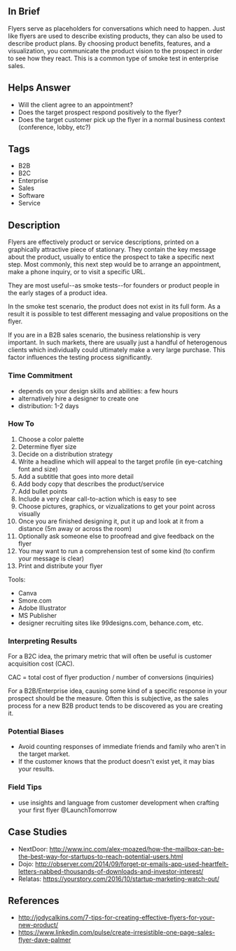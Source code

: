 ## In Brief

Flyers serve as placeholders for conversations which need to happen. Just like flyers are used to describe existing products, they can also be used to describe product plans. By choosing product benefits, features, and a visualization, you communicate the product vision to the prospect in order to see how they react. This is a common type of smoke test in enterprise sales.  

## Helps Answer
 * Will the client agree to an appointment? 
 * Does the target prospect respond positively to the flyer?
 * Does the target customer pick up the flyer in a normal business context (conference, lobby, etc?)

## Tags
 * B2B
 * B2C
 * Enterprise
 * Sales
 * Software
 * Service

## Description

Flyers are effectively product or service descriptions, printed on a graphically attractive piece of stationary. They contain the key message about the product, usually to entice the prospect to take a specific next step. Most commonly, this next step would be to arrange an appointment, make a phone inquiry, or to visit a specific URL.

They are most useful--as smoke tests--for founders or product people in the early stages of a product idea. 

In the smoke test scenario, the product does not exist in its full form. As a result it is possible to test different messaging and value propositions on the flyer.  

If you are in a B2B sales scenario, the business relationship is very important. In such markets, there are usually just a handful of heterogenous clients which individually could ultimately make a very large purchase. This factor influences the testing process significantly.

### Time Commitment

 * depends on your design skills and abilities: a few hours
 * alternatively hire a designer to create one
 * distribution: 1-2 days

### How To

 1. Choose a color palette
 2. Determine flyer size
 3. Decide on a distribution strategy
 4. Write a headline which will appeal to the target profile (in eye-catching font and size)
 5. Add a subtitle that goes into more detail
 6. Add body copy that describes the product/service
 7. Add bullet points
 8. Include a very clear call-to-action which is easy to see
 9. Choose pictures, graphics, or vizualizations to get your point across visually
 10. Once you are finished designing it, put it up and look at it from a distance (5m away or across the room)
 11. Optionally ask someone else to proofread and give feedback on the flyer
 12. You may want to run a comprehension test of some kind (to confirm your message is clear)
 13. Print and distribute your flyer

Tools:
 * Canva
 * Smore.com
 * Adobe Illustrator
 * MS Publisher
 * designer recruiting sites like 99designs.com, behance.com, etc.

### Interpreting Results

For a B2C idea, the primary metric that will often be useful is customer acquisition cost (CAC). 

  CAC = total cost of flyer production / number of conversions (inquiries)

For a B2B/Enterprise idea, causing some kind of a specific response in your prospect should be the measure. Often this is subjective, as the sales process for a new B2B product tends to be discovered as you are creating it. 

### Potential Biases

 * Avoid counting responses of immediate friends and family who aren't in the target market.
 * If the customer knows that the product doesn't exist yet, it may bias your results.

### Field Tips
 * use insights and language from customer development when crafting your first flyer @LaunchTomorrow

## Case Studies
 * NextDoor: http://www.inc.com/alex-moazed/how-the-mailbox-can-be-the-best-way-for-startups-to-reach-potential-users.html
 * Dojo: http://observer.com/2014/09/forget-pr-emails-app-used-heartfelt-letters-nabbed-thousands-of-downloads-and-investor-interest/
 * Relatas: https://yourstory.com/2016/10/startup-marketing-watch-out/

## References
 * http://jodycalkins.com/7-tips-for-creating-effective-flyers-for-your-new-product/
 * https://www.linkedin.com/pulse/create-irresistible-one-page-sales-flyer-dave-palmer